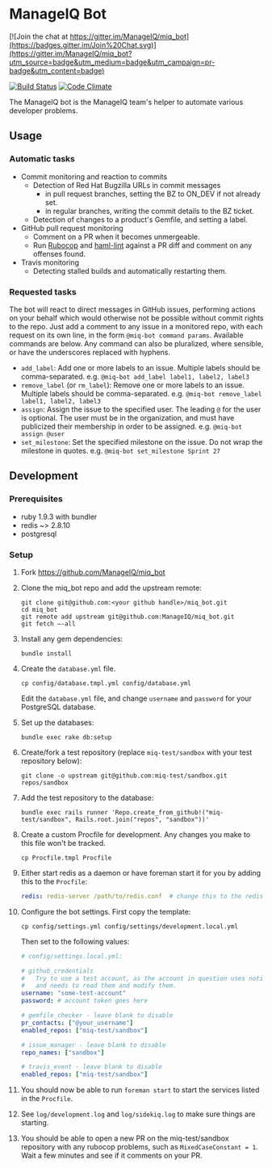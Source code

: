 # ManageIQ Bot

[![Join the chat at https://gitter.im/ManageIQ/miq_bot](https://badges.gitter.im/Join%20Chat.svg)](https://gitter.im/ManageIQ/miq_bot?utm_source=badge&utm_medium=badge&utm_campaign=pr-badge&utm_content=badge)

[![Build Status](https://travis-ci.org/ManageIQ/miq_bot.svg)](https://travis-ci.org/ManageIQ/miq_bot)
[![Code Climate](https://codeclimate.com/github/ManageIQ/miq_bot/badges/gpa.svg)](https://codeclimate.com/github/ManageIQ/miq_bot)

The ManageIQ bot is the ManageIQ team's helper to automate various developer problems.

## Usage

### Automatic tasks

- Commit monitoring and reaction to commits
  - Detection of Red Hat Bugzilla URLs in commit messages
    - in pull request branches, setting the BZ to ON_DEV if not already set.
    - in regular branches, writing the commit details to the BZ ticket.
  - Detection of changes to a product's Gemfile, and setting a label.
- GitHub pull request monitoring
  - Comment on a PR when it becomes unmergeable.
  - Run [Rubocop](https://github.com/bbatsov/rubocop) and
    [haml-lint](https://github.com/brigade/haml-lint) against a PR diff and
    comment on any offenses found.
- Travis monitoring
  - Detecting stalled builds and automatically restarting them.

### Requested tasks

The bot will react to direct messages in GitHub issues, performing actions on
your behalf which would otherwise not be possible without commit rights to the
repo. Just add a comment to any issue in a monitored repo, with each request on
its own line, in the form `@miq-bot command params`.  Available commands are
below.  Any command can also be pluralized, where sensible, or have the
underscores replaced with hyphens.

- `add_label`: Add one or more labels to an issue.  Multiple labels should be
  comma-separated.  e.g. `@miq-bot add_label label1, label2, label3`
- `remove_label` (or `rm_label`): Remove one or more labels to an issue.
  Multiple labels should be comma-separated.  e.g.
  `@miq-bot remove_label label1, label2, label3`
- `assign`: Assign the issue to the specified user.  The leading `@` for the
  user is optional.  The user must be in the organization, and must have
  publicized their membership in order to be assigned.  e.g.
  `@miq-bot assign @user`
- `set_milestone`: Set the specified milestone on the issue. Do not wrap the
  milestone in quotes.  e.g. `@miq-bot set_milestone Sprint 27`

## Development

### Prerequisites

* ruby 1.9.3 with bundler
* redis ~> 2.8.10
* postgresql

### Setup

1. Fork https://github.com/ManageIQ/miq_bot

2. Clone the miq_bot repo and add the upstream remote:
   ```
   git clone git@github.com:<your github handle>/miq_bot.git
   cd miq_bot
   git remote add upstream git@github.com:ManageIQ/miq_bot.git
   git fetch —-all
   ```

3. Install any gem dependencies:
   ```
   bundle install
   ```

4. Create the `database.yml` file.
   ```
   cp config/database.tmpl.yml config/database.yml
   ```
   Edit the `database.yml` file, and change `username` and `password` for your
   PostgreSQL database.

5. Set up the databases:
   ```
   bundle exec rake db:setup
   ```

6. Create/fork a test repository (replace `miq-test/sandbox` with your test
   repository below):
   ```
   git clone -o upstream git@github.com:miq-test/sandbox.git repos/sandbox
   ```

7. Add the test repository to the database:
   ```
   bundle exec rails runner 'Repo.create_from_github!("miq-test/sandbox", Rails.root.join("repos", "sandbox"))'
   ```

8. Create a custom Procfile for development. Any changes you make to this file
   won't be tracked.
   ```
   cp Procfile.tmpl Procfile
   ```

9. Either start redis as a daemon or have foreman start it for you by
   adding this to the `Procfile`:
   ```yaml
   redis: redis-server /path/to/redis.conf  # change this to the redis.conf provided by your package manager.
   ```

10. Configure the bot settings. First copy the template:
    ```
    cp config/settings.yml config/settings/development.local.yml
    ```

    Then set to the following values:
    ```yaml
    # config/settings.local.yml:

    # github_credentials
    #   Try to use a test account, as the account in question uses notifications
    #   and needs to read them and modify them.
    username: "some-test-account"
    password: # account token goes here

    # gemfile_checker - leave blank to disable
    pr_contacts: ["@your_username"]
    enabled_repos: ["miq-test/sandbox"]

    # issue_manager - leave blank to disable
    repo_names: ["sandbox"]

    # travis_event - leave blank to disable
    enabled_repos: ["miq-test/sandbox"]
    ```

11. You should now be able to run `foreman start` to start the services listed
    in the `Procfile`.

12. See `log/development.log` and `log/sidekiq.log` to make sure
    things are starting.

13. You should be able to open a new PR on the miq-test/sandbox
    repository with any rubocop problems, such as `MixedCaseConstant = 1`.
    Wait a few minutes and see if it comments on your PR.
